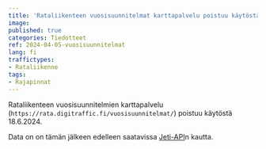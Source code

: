 ```yaml
---
title: 'Rataliikenteen vuosisuunnitelmat karttapalvelu poistuu käytöstä 18.6.2024'
image:
published: true
categories: Tiedotteet
ref: 2024-04-05-vuosisuunnitelmat
lang: fi
traffictypes:
- Rataliikenne
tags:
- Rajapinnat
---
```


Rataliikenteen vuosisuunnitelmien karttapalvelu (`https://rata.digitraffic.fi/vuosisuunnitelmat/`) poistuu käytöstä 18.6.2024.

Data on on tämän jälkeen edelleen saatavissa [Jeti-API](https://rata.digitraffic.fi/jeti-api/)n kautta.
